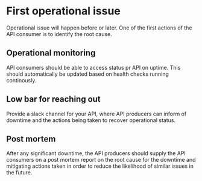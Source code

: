 # First operational issue
Operational issue will happen before or later. One of the first actions of the API consumer is to identify the root cause. 

## Operational monitoring
API consumers should be able to access status pr API on uptime. This should automatically be updated based on health checks running continously. 

## Low bar for reaching out
Provide a slack channel for your API, where API producers can inform of downtime and the actions being taken to recover operational status.

## Post mortem
After any significant downtime, the API producers should supply the API consumers on a post mortem report on the root cause for the downtime and mitigating actions taken in order to reduce the likelihood of similar issues in the future. 
